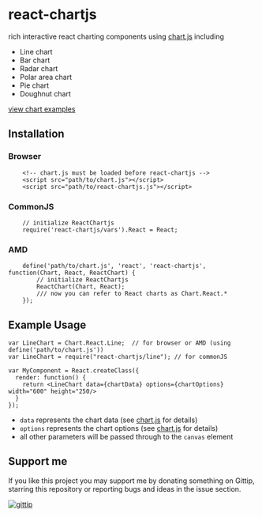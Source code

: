 react-chartjs
============

rich interactive react charting components using [chart.js](http://www.chartjs.org/) including

* Line chart
* Bar chart
* Radar chart
* Polar area chart
* Pie chart
* Doughnut chart

[view chart examples](http://jhudson8.github.io/react-chartjs/index.html)

Installation
------------
### Browser
```
    <!-- chart.js must be loaded before react-chartjs -->
    <script src="path/to/chart.js"></script>
    <script src="path/to/react-chartjs.js"></script>
```

### CommonJS
```
    // initialize ReactChartjs
    require('react-chartjs/vars').React = React;
```

### AMD
```
    define('path/to/chart.js', 'react', 'react-chartjs', function(Chart, React, ReactChart) {
        // initialize ReactChartjs
        ReactChart(Chart, React);
        /// now you can refer to React charts as Chart.React.*
    });
```

Example Usage
-------------
```
var LineChart = Chart.React.Line;  // for browser or AMD (using define('path/to/chart.js'))
var LineChart = require("react-chartjs/line"); // for commonJS

var MyComponent = React.createClass({
  render: function() {
    return <LineChart data={chartData} options={chartOptions} width="600" height="250/>
  }
});
```

* ```data``` represents the chart data (see [chart.js](http://www.chartjs.org/) for details)
* ```options``` represents the chart options (see [chart.js](http://www.chartjs.org/) for details)
* all other parameters will be passed through to the ```canvas``` element

## Support me

If you like this project you may support me by donating something on Gittip, starring this repository or reporting bugs and ideas in the issue section.

[![gittip](http://jhudson8.github.io/react-mixin-manager/gittip-button.jpg)](https://gratipay.com/jhudson8/)
